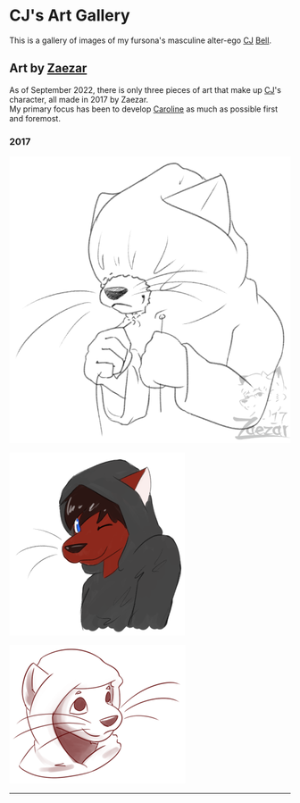 # CJ's Art Gallery

This is a gallery of images of my fursona's masculine alter-ego [CJ] [Bell](/caroline/characters/cj).


## Art by [Zaezar](https://www.zaezardraws.com)

As of September 2022, there is only three pieces of art that make up [CJ]'s character, all made in 2017 by Zaezar.<br/>
My primary focus has been to develop [Caroline] as much as possible first and foremost.

### 2017

[![An uncolored doodle of CJ pulling the drawstrings on his hoodie so that the hood encloses his face, with only his snout poking out.](images/hoodie_by_zaezar.png "Hoodie - March 2017")](https://www.deviantart.com/zaezardraws/art/Doodle-Hoodie-670498589)

[![A flat-color doodle of CJ, seen in a wrinkled grey hoodie with messy hair, winking at the viewer](images/cj_by_zaezar.png "CJ - Zaezar, June 2017")](https://www.deviantart.com/zaezardraws/art/Twitch-Freebs-688904386)


[![A three-quarters view uncolored bust of CJ looking up into space](images/cj_treat_by_zaezar.png "Treat - October 2017")](https://www.deviantart.com/zaezardraws/art/Art-or-Treat-Round-2-712744021)

---

<!-- Static Links -->

[CJ]:/caroline/characters/cj
[Caroline]:/caroline/characters/caroline
